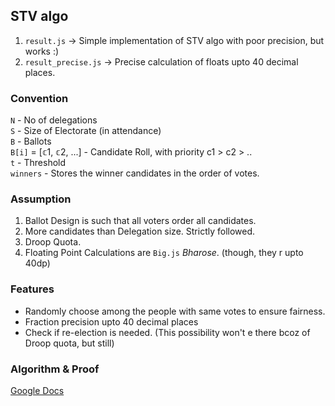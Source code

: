 ## STV algo

1. `result.js` -> Simple implementation of STV algo with poor precision, but works :)
2. `result_precise.js`  -> Precise calculation of floats upto 40 decimal places.

### Convention
`N` - No of delegations  
`S` - Size of Electorate (in attendance)  
`B` - Ballots  
`B[i]` = [𝕔1, 𝕔2, ...]  -  Candidate Roll, with priority c1 > c2 > ..  
`t` - Threshold  
`winners` - Stores the winner candidates in the order of votes.  


### Assumption
1. Ballot Design is such that all voters order all candidates.
2. More candidates than Delegation size. Strictly followed.
3. Droop Quota.
4. Floating Point Calculations are `Big.js` <i>Bharose</i>. (though, they r upto 40dp)

### Features
- Randomly choose among the people with same votes to ensure fairness.
- Fraction precision upto 40 decimal places  
- Check if re-election is needed. (This possibility won't e there bcoz of Droop quota, but still)

### Algorithm & Proof
[Google Docs](https://docs.google.com/document/d/1G2qwbsjXX_-1gop6H3xsHkQaoUvn9gRdyS0dKxYQZNo/edit?usp=sharing)
